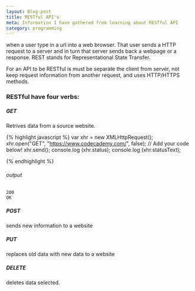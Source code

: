 ```yaml
---
layout: Blog-post
title: RESTful API's
meta: Information I have gathered from learning about RESTful API
category: programming
---
```

  when a user type in a url into a web browser. That user sends a HTTP request to a server and in turn that server sends back a webpage or a response. REST stands for Representational State Transfer.

  For an API to be RESTful is must be separate the client from server, not keep request information from another request, and uses HTTP/HTTPS methods.

### RESTful have four verbs:

##### GET
  Retrives data from a source website.

  {% highlight javascript %}
  var xhr = new XMLHttpRequest();
    xhr.open("GET", "https://www.codecademy.com/", false);
    // Add your code below!
    xhr.send();
    console.log (xhr.status);
    console.log (xhr.statusText);

  {% endhighlight %}
###### output
    200
    OK

##### POST
  sends new information to a website
##### PUT
  replaces old data with new data to a website

##### DELETE
  deletes data selected.
